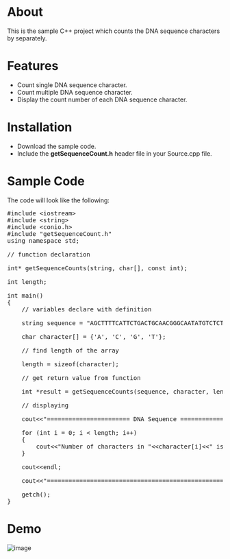<h1>About</h1>

This is the sample C++ project which counts the DNA sequence characters by separately.


<h1>Features</h1>

<ul>

  <li>Count single DNA sequence character.</li>
  <li>Count multiple DNA sequence character.</li>
  <li>Display the count number of each DNA sequence character.</li>
  
</ul>


<h1>Installation</h1>

<ul>

  <li>Download the sample code.</li>
  <li>Include the <b>getSequenceCount.h</b> header file in your Source.cpp file.</li>
  
</ul>


<h1>Sample Code</h1>

The code will look like the following:

<pre>
#include &lt;iostream&gt;
#include &lt;string&gt;
#include &lt;conio.h&gt;
#include "getSequenceCount.h"
using namespace std;

// function declaration

int* getSequenceCounts(string, char[], const int);

int length; 

int main()
{
	// variables declare with definition
	
	string sequence = "AGCTTTTCATTCTGACTGCAACGGGCAATATGTCTCTGTGTGGATTAAAAAAAGAGTGTCTGATAGCAGC";

	char character[] = {'A', 'C', 'G', 'T'};
	
	// find length of the array

	length = sizeof(character);

	// get return value from function

	int *result = getSequenceCounts(sequence, character, length);

	// displaying

	cout&lt;&lt;"======================= DNA Sequence ======================="&lt;&lt;endl&lt;&lt;endl;
	
	for (int i = 0; i &lt; length; i++)
	{
		cout&lt;&lt;"Number of characters in "&lt;&lt;character[i]&lt;&lt;" is: "&lt;&lt;*(result + i)&lt;&lt;endl;
	}

	cout&lt;&lt;endl;

	cout&lt;&lt;"============================================================"&lt;&lt;endl&lt;&lt;endl;

	getch();
}
</pre>

<h1>Demo</h1>

![image](https://user-images.githubusercontent.com/52635426/133480312-4b594c0a-7238-45dd-9b15-c1515732cacb.png)

  
